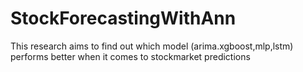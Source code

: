 # StockForecastingWithAnn
This research aims to find out which model (arima.xgboost,mlp,lstm) performs better when it comes to stockmarket predictions
